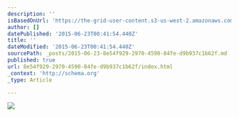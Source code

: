 ```yaml
---
description: ''
isBasedOnUrl: 'https://the-grid-user-content.s3-us-west-2.amazonaws.com/d28eb65b-48a7-4090-af05-b5de09b0be03.JPG'
author: []
datePublished: '2015-06-23T00:41:54.440Z'
title: ''
dateModified: '2015-06-23T00:41:54.440Z'
sourcePath: _posts/2015-06-23-8e54f929-2970-4590-84fe-d9b937c1b62f.md
published: true
url: 8e54f929-2970-4590-84fe-d9b937c1b62f/index.html
_context: 'http://schema.org'
_type: Article

---
```

![](https://the-grid-user-content.s3-us-west-2.amazonaws.com/d28eb65b-48a7-4090-af05-b5de09b0be03.JPG)